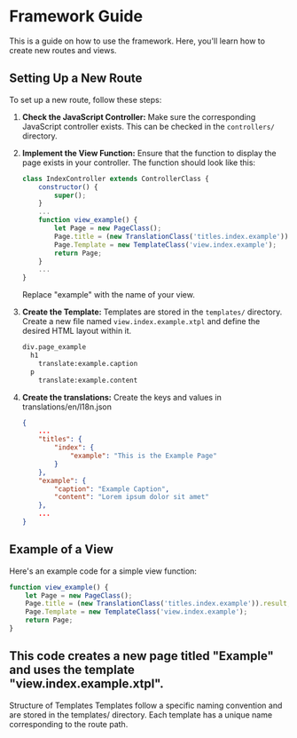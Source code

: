 

# Framework Guide

This is a guide on how to use the framework. Here, you'll learn how to create new routes and views.

## Setting Up a New Route

To set up a new route, follow these steps:

1. **Check the JavaScript Controller:** Make sure the corresponding JavaScript controller exists. This can be checked in the `controllers/` directory.

2. **Implement the View Function:** Ensure that the function to display the page exists in your controller. The function should look like this:

    ```javascript
    class IndexController extends ControllerClass {
        constructor() {
            super();
        }
        ...
        function view_example() {
            let Page = new PageClass();
            Page.title = (new TranslationClass('titles.index.example')).result;
            Page.Template = new TemplateClass('view.index.example');
            return Page;
        }
        ...
    }
    ```

    Replace "example" with the name of your view.

3. **Create the Template:** Templates are stored in the `templates/` directory. Create a new file named `view.index.example.xtpl` and define the desired HTML layout within it.
    ```html
    div.page_example
      h1
        translate:example.caption
      p
        translate:example.content
    ```

4. **Create the translations:** Create the keys and values in translations/en/l18n.json
    ```json
    {
        ...
        "titles": {
            "index": {
                "example": "This is the Example Page"
            }
        },
        "example": {
            "caption": "Example Caption",
            "content": "Lorem ipsum dolor sit amet"
        },
        ...
    }

    ```

## Example of a View

Here's an example code for a simple view function:

```javascript
function view_example() {
    let Page = new PageClass();
    Page.title = (new TranslationClass('titles.index.example')).result;
    Page.Template = new TemplateClass('view.index.example');
    return Page;
}
```

## This code creates a new page titled "Example" and uses the template "view.index.example.xtpl".

Structure of Templates
Templates follow a specific naming convention and are stored in the templates/ directory. Each template has a unique name corresponding to the route path.